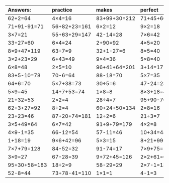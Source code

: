 | Answers: | practice | makes | perfect | ! |
| :--- | :--- | :--- | :--- | :--- |
| 62+2=64 | 4×4=16 | 83+99+30=212 | 71+45+66=182 | 70+9=79 | 
| 71+91-91=71 | 56+82+23=161 | 6×2=12 | 9×2=18 | 3×5=15 | 
| 3×7=21 | 55+63+29=147 | 42-14=28 | 7×6=42 | 7×3=21 | 
| 33+27=60 | 6×4=24 | 2+90=92 | 4×5=20 | 10+85=95 | 
| 8×9+47=119 | 63÷7=9 | 32+1-27=6 | 8×5=40 | 9×2-12=6 | 
| 3×2+23=29 | 6+43=49 | 9×4=36 | 5×8=40 | 65-60=5 | 
| 6×8=48 | 2×5=10 | 96+41+64=201 | 3+14=17 | 77+83+30=190 | 
| 83+5-10=78 | 70-6=64 | 88-18=70 | 5×7=35 | 9×5=45 | 
| 64+6=70 | 5×7+38=73 | 30÷5=6 | 47-24=23 | 36÷4=9 | 
| 5×9=45 | 14+7+53=74 | 1×8=8 | 8×3+18=42 | 8×7=56 | 
| 21+32=53 | 2×2=4 | 28÷4=7 | 95+90-76=109 | 1×3=3 | 
| 62+3+27=92 | 8÷2=4 | 60+24+50=134 | 2×8=16 | 94-46=48 | 
| 23+23=46 | 87+20+74=181 | 12÷2=6 | 21÷3=7 | 6×8-12=36 | 
| 3×5+49=64 | 6×7=42 | 91+9+79=179 | 4×2=8 | 54+9=63 | 
| 4×9-1=35 | 66-12=54 | 57-11=46 | 10+34=44 | 7×8=56 | 
| 1+18=19 | 9×6+42=96 | 5×3=15 | 8+21+99=128 | 5×2+43=53 | 
| 7×7+79=128 | 84-52=32 | 91-74=17 | 7×9+75=138 | 1+54-42=13 | 
| 3×9=27 | 67-28=39 | 9+72+45=126 | 2×2+61=65 | 2×3=6 | 
| 95+30+58=183 | 18÷2=9 | 58-29=29 | 2×7-1=13 | 79-65=14 | 
| 52-8=44 | 73+78-41=110 | 1×1=1 | 4-1=3 | 69+29=98 | 
